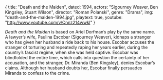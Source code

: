 {
  title: "Death and the Maiden",
  dated: 1994,
  actors: "Sigourney Weaver, Ben Kingsley, Stuart Wilson",
  director: "Roman Polanski",
  genre: "Drama",
  img: "death-and-the-maiden-1994.jpg",
  playtext: true,
  youtube: "http://www.youtube.com/v/Cnnz214wwkI"
}

_Death and the Maiden_ is based on Ariel Dorfman’s play by the same name. A lawyer’s wife, Paulina Escobar (Sigourney Weaver), kidnaps a stranger who has given her husband a ride back to his house. Escobar accuses the stranger of torturing and repeatedly raping her years earlier, during the country’s fascist regime, when she was held captive. Escobar was blindfolded the entire time, which calls into question the certainty of her accusation, and the stranger, Dr. Miranda (Ben Kingsley), denies Escobar’s claims. Although her husband doubts her, Escobar finally persuades Miranda to confess to the crime.